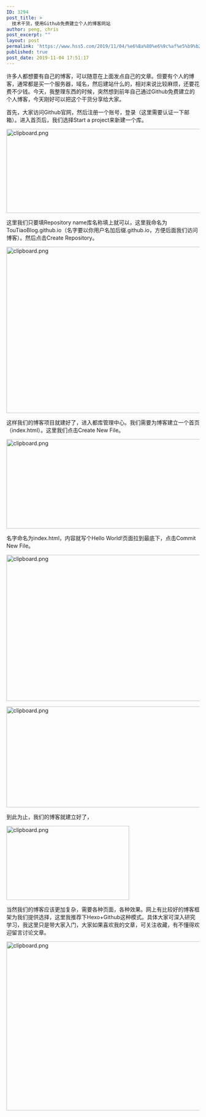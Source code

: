 ```yaml
---
ID: 3294
post_title: >
  技术干货，使用Github免费建立个人的博客网站
author: peng, chris
post_excerpt: ""
layout: post
permalink: 'https://www.hss5.com/2019/11/04/%e6%8a%80%e6%9c%af%e5%b9%b2%e8%b4%a7%ef%bc%8c%e4%bd%bf%e7%94%a8github%e5%85%8d%e8%b4%b9%e5%bb%ba%e7%ab%8b%e4%b8%aa%e4%ba%ba%e7%9a%84%e5%8d%9a%e5%ae%a2%e7%bd%91%e7%ab%99/'
published: true
post_date: 2019-11-04 17:51:17
---
```

<div class="post-topheader custom- pt0">
<div class="mb20">
<div class="block-for-right-border">
<div class="row">
<div class="col-md-12 col-sm-12 col-xs-12">
<div class="post-topheader__info" data-username="甲爪联盟" data-userslug="jiazhualianmeng" data-useravatar="https://avatar-static.segmentfault.com/146/925/1469251767-58ec75ac42c93_big64">
<div class="content__tech hidden-xs">许多人都想要有自己的博客，可以随意在上面发点自己的文章。但要有个人的博客，通常都是买一个服务器，域名，然后建站什么的，相对来说比较麻烦，还要花费不少钱。今天，我整理东西的时候，突然想到前年自己通过Github免费建立的个人博客，今天刚好可以把这个干货分享给大家。</div>
</div>
</div>
</div>
</div>
</div>
</div>
<div class="article fmt article__content" data-id="1190000009163072" data-license="">

首先，大家访问Github官网，然后注册一个账号，登录（这里需要认证一下邮箱）。进入首页后，我们选择Start a project来新建一个库。

<span class="img-wrap"><img class="alignnone size-full wp-image-3295" src="https://www.hss5.com/wp-content/uploads/2019/11/bab0d02ee4258dee7e6a9727b66a0188.jpg" width="619" height="219" alt="clipboard.png" title="clipboard.png" /></span>

这里我们只要填Repository name库名称填上就可以，这里我命名为TouTiaoBlog.github.io（名字要以你用户名加后缀.github.io，方便后面我们访问博客）。然后点击Create Repository。

<span class="img-wrap"><img class="alignnone size-full wp-image-3296" src="https://www.hss5.com/wp-content/uploads/2019/11/b360f36cfb62e2faf467ef423bf3e39e.jpg" width="640" height="433" alt="clipboard.png" title="clipboard.png" /></span>

这样我们的博客项目就建好了，进入都库管理中心。我们需要为博客建立一个首页（index.html）。这里我们点击Create New File。

<span class="img-wrap"><img class="alignnone size-full wp-image-3297" src="https://www.hss5.com/wp-content/uploads/2019/11/c199f5f488cb59964e7bf053ef87b6fe.jpg" width="640" height="233" alt="clipboard.png" title="clipboard.png" /></span>

名字命名为index.html，内容就写个Hello World!页面拉到最底下，点击Commit New File。

<span class="img-wrap"><img class="alignnone size-full wp-image-3298" src="https://www.hss5.com/wp-content/uploads/2019/11/45801a4d88fc4169f44c233d2f65427f.jpg" width="640" height="381" alt="clipboard.png" title="clipboard.png" /></span>

<span class="img-wrap"><img class="alignnone size-full wp-image-3299" src="https://www.hss5.com/wp-content/uploads/2019/11/2cc5efbc2934a60e74d6283492e00d95.jpg" width="800" height="263" alt="clipboard.png" title="clipboard.png" /></span>

到此为止，我们的博客就建立好了，

<span class="img-wrap"><img class="alignnone size-full wp-image-3300" src="https://www.hss5.com/wp-content/uploads/2019/11/b0477087dd9ad0c0d4ddedfd9100c24f.jpg" width="320" height="193" alt="clipboard.png" title="clipboard.png" /></span>

当然我们的博客应该更加复杂，需要各种页面，各种效果。网上有比较好的博客框架为我们提供选择，这里我推荐下Hexo+Github这种模式。具体大家可深入研究学习，我这里只是带大家入门，大家如果喜欢我的文章，可关注收藏，有不懂得欢迎留言讨论文章。

<span class="img-wrap"><img class="alignnone size-full wp-image-3301" src="https://www.hss5.com/wp-content/uploads/2019/11/4cec55e5573dff71a9c786c362871606.jpg" width="617" height="440" alt="clipboard.png" title="clipboard.png" /></span>

&nbsp;

</div>